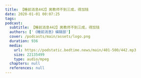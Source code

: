 ```yaml
---
title: 【睡前消息442】男教师不到三成，得加钱
date: 2020-01-01 00:07:25
tags:
podcast:
  subtitle: 【睡前消息442】男教师不到三成，得加钱
  authors: ['《睡前消息》编辑部']
  cover: /podcasts/main/assets/logo.png
  duration: 936
  media:
    url: https://podstatic.bedtime.news/main/401-500/442.mp3
    size: 22135499
    type: audio/mpeg
  chapters: null
  references: null
---
```

